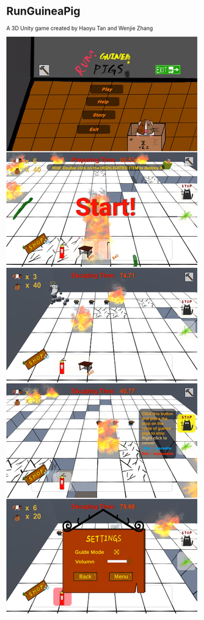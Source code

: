 # RunGuineaPig
A 3D Unity game created by Haoyu Tan and Wenjie Zhang

<img src="CoverImages/1.jpg" width="500" height="300">
<img src="CoverImages/2.jpg" width="500" height="300">
<img src="CoverImages/3.jpg" width="500" height="300">
<img src="CoverImages/4.jpg" width="500" height="300">
<img src="CoverImages/5.jpg" width="500" height="300">
